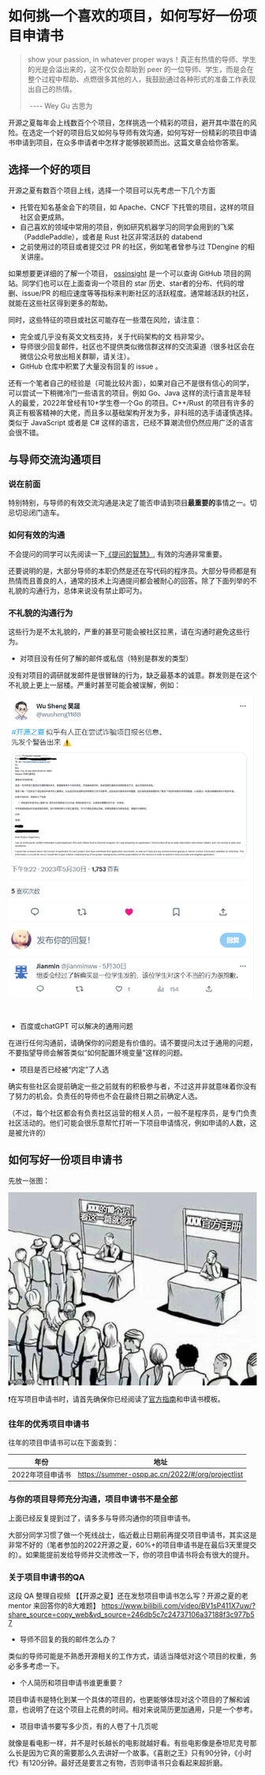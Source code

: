 # 如何挑一个喜欢的项目，如何写好一份项目申请书


> show your passion, in whatever proper ways！真正有热情的导师、学生的光是会溢出来的，这不仅仅会帮助到 peer 的一位导师、学生，而是会在整个过程中帮助、点燃很多其他的人，我鼓励通过各种形式的准备工作表现出自己的热情。
>
> ​                                                                                                              ---- Wey Gu 古思为

开源之夏每年会上线数百个个项目，怎样挑选一个精彩的项目，避开其中潜在的风险。在选定一个好的项目后又如何与导师有效沟通，如何写好一份精彩的项目申请书申请到项目，在众多申请者中怎样才能够脱颖而出。这篇文章会给你答案。


## 选择一个好的项目

开源之夏有数百个项目上线，选择一个项目可以先考虑一下几个方面

- 托管在知名基金会下的项目，如 Apache、CNCF 下托管的项目，这样的项目社区会更成熟。
- 自己喜欢的领域中常用的项目，例如研究机器学习的同学会用到的飞桨（PaddlePaddle），或者是 Rust 社区非常活跃的 databend
- 之前使用过的项目或者提交过 PR 的社区，例如笔者曾参与过 TDengine 的相关讲座。



如果想要更详细的了解一个项目， [ossinsight](https://ossinsight.io/) 是一个可以查询 GitHub 项目的网站。同学们也可以在上面查询一个项目的 star 历史、star者的分布、代码的增删、issue/PR 的相应速度等等指标来判断社区的活跃程度。通常越活跃的社区，就能在这些社区得到更多的帮助。



同时，这些特征的项目或社区可能存在一些潜在风险，请注意：

- 完全或几乎没有英文文档支持，关于代码架构的文 档非常少。
- 导师很少回复邮件，社区也不提供类似微信群这样的交流渠道（很多社区会在微信公众号放出相关群聊，请关注）。
- GitHub 仓库中积累了大量没有回复的 issue 。



还有一个笔者自己的经验是（可能比较片面），如果对自己不是很有信心的同学，可以尝试一下稍微冷门一些语言的项目。例如 Go、Java 这样的流行语言是年轻人的最爱，2022年曾经有10+学生卷一个Go 的项目。C++/Rust 的项目有许多的真正有极客精神的大佬，而且多以基础架构开发为多，非科班的选手请谨慎选择。类似于 JavaScript 或者是 C# 这样的语言，已经不算潮流但仍然应用广泛的语言会很不错。



## 与导师交流沟通项目

### 说在前面

特别特别，与导师的有效交流沟通是决定了能否申请到项目**最重要的**事情之一。切忌切忌闭门造车。

### 如何有效的沟通

不会提问的同学可以先阅读一下[《提问的智慧》](https://github.com/ryanhanwu/How-To-Ask-Questions-The-Smart-Way/blob/main/README-zh_CN.md), 有效的沟通非常重要。

还要说明的是，大部分导师的本职仍然是还在写代码的程序员。大部分导师都是有热情而且善良的人，通常的技术上沟通提问都会被耐心的回答。除了下面列举的不礼貌的沟通行为，总体来说没有禁止即可为。

### 不礼貌的沟通行为

这些行为是不太礼貌的，严重的甚至可能会被社区拉黑，请在沟通时避免这些行为。

- 对项目没有任何了解的邮件或私信（特别是群发的类型）

没有对项目的调研就发邮件是很冒昧的行为，缺乏最基本的诚意。群发则是在这个不礼貌上更上一层楼。严重时甚至可能会被误解，例如：

![image-20230605115247205](.\assets\image-20230605115247205.png)

​	



- 百度或chatGPT 可以解决的通用问题

在进行任何沟通前，请确保你的问题是有价值的。请不要提问太过于通用的问题，不要指望导师会解答类似“如何配置环境变量”这样的问题。



- 项目是否已经被“内定”了人选

确实有些社区会提前确定一些之前就有的积极参与者，不过这并非就意味着你没有了努力的机会。负责任的导师也不会在最终日期之前确定人选。

（不过，每个社区都会有负责社区运营的相关人员，一般不是程序员，是专门负责社区活动的。他们可能会很乐意帮忙打听一下项目申请情况，例如申请的人数，这是被允许的）






## 如何写好一份项目申请书

先放一张图：

![image-20230605110735830](.\assets\image-20230605110735830.png)

❗在写项目申请书时，请首先确保你已经阅读了[官方指南](https://summer-ospp.ac.cn/help/proj_apply/)和申请书模板。





### 往年的优秀项目申请书

往年的项目申请书可以在下面查到：

| 年份             | 地址                                             |
| ---------------- | ------------------------------------------------ |
| 2022年项目申请书 | https://summer-ospp.ac.cn/2022/#/org/projectlist |



### 与你的项目导师充分沟通，项目申请书不是全部

上面已经反复提到过了，请多多与导师沟通你的项目申请书。

大部分同学习惯了做一个死线战士，临近截止日期前再提交项目申请书，其实这是非常不好的（笔者参加的2022开源之夏，60%+的项目申请书是在最后3天里提交的）。如果能提前发给导师并交流修改一下，你的项目申请书将会有很大的提升。





### 关于项目申请书的QA

这段 QA 整理自视频 【【开源之夏】还在发愁项目申请书怎么写？开源之夏的老 mentor 来回答你的8大难题】 https://www.bilibili.com/video/BV1sP411X7uw/?share_source=copy_web&vd_source=246db5c7c24737106a37188f3c977b57



- 导师不回复的我的邮件怎么办？

类似的导师可能是不熟悉开源相关的工作方式，请适当降低对这个项目的权重，务必多多考虑一下。

- 个人简历和项目申请书谁更重要？

项目申请书是特化到某一个具体的项目的，也更能够体现对这个项目的了解和诚意，也说明了在这个项目上花费的时间。相对来说简历更加通用，只是一个参考。

- 项目申请书要写多少页，有的人卷了十几页呢

就像是看电影一样，并不是时长越长的电影就越好看。有些电影像是泰坦尼克号那么长是因为它真的需要那么久去讲好一个故事。《喜剧之王》只有90分钟，《小时代》有120分钟。最好还是要言之有物，否则申请书只会看起来超折磨。

